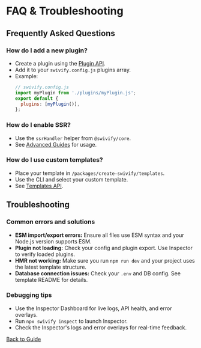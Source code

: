 # FAQ & Troubleshooting

## Frequently Asked Questions

### How do I add a new plugin?

- Create a plugin using the [Plugin API](/api/plugins).
- Add it to your `swivify.config.js` plugins array.
- Example:
  ```js
  // swivify.config.js
  import myPlugin from './plugins/myPlugin.js';
  export default {
    plugins: [myPlugin()],
  };
  ```

### How do I enable SSR?

- Use the `ssrHandler` helper from `@swivify/core`.
- See [Advanced Guides](/guide/advanced#ssr--middleware) for usage.

### How do I use custom templates?

- Place your template in `/packages/create-swivify/templates`.
- Use the CLI and select your custom template.
- See [Templates API](/api/templates).

## Troubleshooting

### Common errors and solutions

- **ESM import/export errors:** Ensure all files use ESM syntax and your Node.js version supports ESM.
- **Plugin not loading:** Check your config and plugin export. Use Inspector to verify loaded plugins.
- **HMR not working:** Make sure you run `npm run dev` and your project uses the latest template structure.
- **Database connection issues:** Check your `.env` and DB config. See template README for details.

### Debugging tips

- Use the Inspector Dashboard for live logs, API health, and error overlays.
- Run `npx swivify inspect` to launch Inspector.
- Check the Inspector's logs and error overlays for real-time feedback.

[Back to Guide](./)
